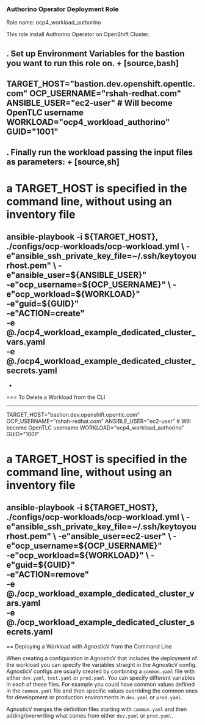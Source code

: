 ### Authorino Operator Deployment Role ###

Role name: ocp4_workload_authorino

This role install Authorino Operator on OpenShift Cluster.

. Set up Environment Variables for the bastion you want to run this role on.
+
[source,bash]
----
TARGET_HOST="bastion.dev.openshift.opentlc.com"
OCP_USERNAME="rshah-redhat.com"
ANSIBLE_USER="ec2-user" # Will become OpenTLC username
WORKLOAD="ocp4_workload_authorino"
GUID="1001"
----

. Finally run the workload passing the input files as parameters:
+
[source,sh]
----
# a TARGET_HOST is specified in the command line, without using an inventory file
ansible-playbook -i ${TARGET_HOST}, ./configs/ocp-workloads/ocp-workload.yml \
    -e"ansible_ssh_private_key_file=~/.ssh/keytoyourhost.pem" \
    -e"ansible_user=${ANSIBLE_USER}" \
    -e"ocp_username=${OCP_USERNAME}" \
    -e"ocp_workload=${WORKLOAD}" \
    -e"guid=${GUID}" \
    -e"ACTION=create" \
    -e @./ocp4_workload_example_dedicated_cluster_vars.yaml \
    -e @./ocp4_workload_example_dedicated_cluster_secrets.yaml
----
+

=== To Delete a Workload from the CLI

----
TARGET_HOST="bastion.dev.openshift.opentlc.com"
OCP_USERNAME="rshah-redhat.com"
ANSIBLE_USER="ec2-user" # Will become OpenTLC username
WORKLOAD="ocp4_workload_authorino"
GUID="1001"

# a TARGET_HOST is specified in the command line, without using an inventory file
ansible-playbook -i ${TARGET_HOST}, ./configs/ocp-workloads/ocp-workload.yml \
    -e"ansible_ssh_private_key_file=~/.ssh/keytoyourhost.pem" \
    -e"ansible_user=ec2-user" \
    -e"ocp_username=${OCP_USERNAME}" \
    -e"ocp_workload=${WORKLOAD}" \
    -e"guid=${GUID}" \
    -e"ACTION=remove" \
    -e @./ocp_workload_example_dedicated_cluster_vars.yaml \
    -e @./ocp_workload_example_dedicated_cluster_secrets.yaml
----

== Deploying a Workload with AgnosticV from the Command Line

When creating a configuration in AgnosticV that includes the deployment of the workload you can specify the variables straight in the AgnosticV config.
AgnosticV configs are usually created by combining a `common.yaml` file with either `dev.yaml`, `test.yaml` or `prod.yaml`.
You can specify different variables in each of these files.
For example you could have common values defined in the `common.yaml` file and then specific values overriding the common ones for development or production environments in `dev.yaml` or `prod.yaml`.

AgnosticV merges the definition files starting with `common.yaml` and then adding/overwriting what comes from either `dev.yaml` or `prod.yaml`.